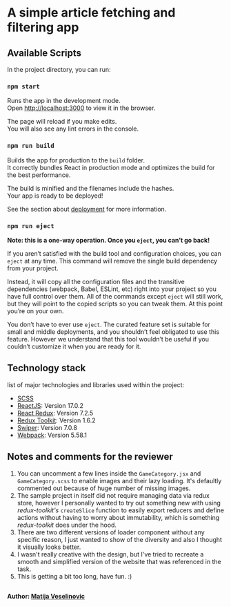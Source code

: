 # A simple article fetching and filtering app

## Available Scripts

In the project directory, you can run:

### `npm start`

Runs the app in the development mode.\
Open [http://localhost:3000](http://localhost:3000) to view it in the browser.

The page will reload if you make edits.\
You will also see any lint errors in the console.

### `npm run build`

Builds the app for production to the `build` folder.\
It correctly bundles React in production mode and optimizes the build for the best performance.

The build is minified and the filenames include the hashes.\
Your app is ready to be deployed!

See the section about [deployment](https://facebook.github.io/create-react-app/docs/deployment) for more information.

### `npm run eject`

**Note: this is a one-way operation. Once you `eject`, you can’t go back!**

If you aren’t satisfied with the build tool and configuration choices, you can `eject` at any time. This command will remove the single build dependency from your project.

Instead, it will copy all the configuration files and the transitive dependencies (webpack, Babel, ESLint, etc) right into your project so you have full control over them. All of the commands except `eject` will still work, but they will point to the copied scripts so you can tweak them. At this point you’re on your own.

You don’t have to ever use `eject`. The curated feature set is suitable for small and middle deployments, and you shouldn’t feel obligated to use this feature. However we understand that this tool wouldn’t be useful if you couldn’t customize it when you are ready for it.

## Technology stack
list of major technologies and libraries used within the project:
* [SCSS](https://sass-lang.com/)
* [ReactJS](https://reactjs.org/): Version 17.0.2
* [React Redux](https://react-redux.js.org/): Version 7.2.5
* [Redux Toolkit](https://redux-toolkit.js.org/): Version 1.6.2
* [Swiper](https://swiperjs.com): Version 7.0.8
* [Webpack](https://webpack.js.org/): Version 5.58.1

## Notes and comments for the reviewer
1. You can uncomment a few lines inside the `GameCategory.jsx` and `GameCategory.scss` to enable images and their lazy loading. It's defaultly commented out because of huge number of missing images.
2. The sample project in itself did not require managing data via redux store, however I personally wanted to try out something new with using *redux-toolkit's* `createSlice` function to easily export reducers and define actions without having to worry about immutability, which is something *redux-toolkit* does under the hood.
3. There are two different versions of loader component without any specific reason, I just wanted to show of the diversity and also I thought it visually looks better.
4. I wasn't really creative with the design, but I've tried to recreate a smooth and simplified version of the website that was referenced in the task.
5. This is getting a bit too long, have fun. :)

##
#### Author: [Matija Veselinovic](https://github.com/MatijaVeselinovic/)
